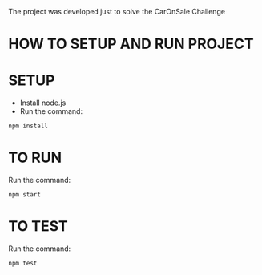 The project was developed just to solve the CarOnSale Challenge

# HOW TO SETUP AND RUN PROJECT
# SETUP

- Install node.js
- Run the command: 
```
npm install
```

# TO RUN

Run the command:
```
npm start
```

# TO TEST

Run the command:
```
npm test
```
